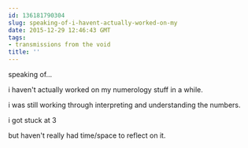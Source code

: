 ```yaml
---
id: 136181790304
slug: speaking-of-i-havent-actually-worked-on-my
date: 2015-12-29 12:46:43 GMT
tags:
- transmissions from the void
title: ''
---
```


speaking of...

i haven't actually worked on my numerology stuff in a while.

i was still working through interpreting and understanding the numbers.

i got stuck at 3

but haven't really had time/space to reflect on it.